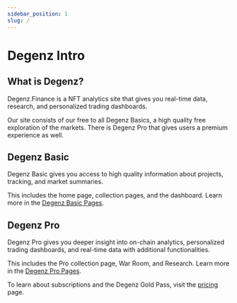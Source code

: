 ```yaml
---
sidebar_position: 1
slug: /
---
```


# Degenz Intro

## What is Degenz?
Degenz.Finance is a NFT analytics site that gives you real-time data, research, and personalized trading dashboards. 

Our site consists of our free to all Degenz Basics, a high quality free
exploration of the markets. There is Degenz Pro that gives users a premium experience
as well.

## Degenz Basic

Degenz Basic gives you access to high quality information about projects, tracking,
and market summaries.

This includes the home page, collection pages, and the dashboard. Learn more 
in the [Degenz Basic Pages](./category/flips-basic---pages).

## Degenz Pro

Degenz Pro gives you deeper insight into on-chain analytics, personalized trading
dashboards, and real-time data with additional functionalities.

This includes the Pro collection page, War Room, and Research. Learn more 
in the [Degenz Pro Pages](./category/flips-pro---pages).

To learn about subscriptions and the Degenz Gold Pass, visit the [pricing](./Pricing) page.